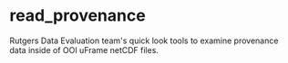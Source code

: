 # read_provenance
Rutgers Data Evaluation team's quick look tools to examine provenance data inside of OOI uFrame netCDF files.
